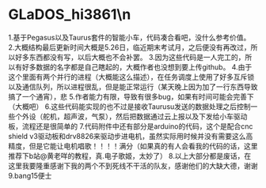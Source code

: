 # GLaDOS_hi3861\n
1.基于Pegasus以及Taurus套件的智能小车，代码凑合看吧，没什么参考价值。
2.大概结构最后更新时间大概是5.26日，临近期末考试月，之后便没有再改过，所以好多东西都没有写，以后大概也不会补罢。
3.因为这些代码是一人完工的，所以有好多数据的名字都是自己瞎起的，大概作者也没想到要上传github。
4.由于这个里面有两个并行的进程（大概能这么描述），在任务调度上使用了好多互斥锁以及通信队列，所以进程很乱，但是能正常运行（某天晚上因为加了一行东西导致搞了一个通宵），悲
5.作者能力有限，导致有很多bug，如果有时间可能会完善下（大概吧）
6.这些代码能实现的也不过是接收Taurusu发送的数据处理之后控制一些个外设（舵机，超声波，气泵），然后把数据通过云上报以及下发给小车驱动板，流程还是很简单的
7.代码附件中还有部分是arduino的代码，这个是配合cnc shield v3驱动板和drv8826来驱动步进电机，虽然实际用时候并没有需要这么高精度，但是它能让电机唱歌！！！！满分（如果真的有人会看我的代码的话，这里推荐下b站@黄老咩的教程，真.电子歌姬，太妙了）
8.以上大部分都是废话，在这里我要隆重感谢下我的两个不到死线不干活的队友，感谢他们的大缺大德，谢谢
9.bang15便士
